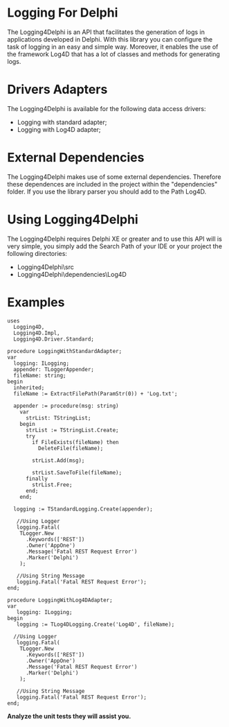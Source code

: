 Logging For Delphi
==============

The Logging4Delphi is an API that facilitates the generation of logs in applications developed in Delphi. With this library you can configure the task of logging in an easy and simple way. Moreover, it enables the use of the framework Log4D that has a lot of classes and methods for generating logs.

Drivers Adapters
=================

The Logging4Delphi is available for the following data access drivers:

- Logging with standard adapter;
- Logging with Log4D adapter;

External Dependencies
=====================

The Logging4Delphi makes use of some external dependencies. Therefore these dependences are included in the project within the "dependencies" folder. If you use the library parser you should add to the Path Log4D.

Using Logging4Delphi
====================

The Logging4Delphi requires Delphi XE or greater and to use this API will is very simple, you simply add the Search Path of your IDE or your project the following directories:

- Logging4Delphi\src
- Logging4Delphi\dependencies\Log4D

Examples
===========
	uses
	  Logging4D,
	  Logging4D.Impl,
	  Logging4D.Driver.Standard;

    procedure LoggingWithStandardAdapter;
    var
      logging: ILogging;
      appender: TLoggerAppender;
      fileName: string;
	begin
	  inherited;
	  fileName := ExtractFilePath(ParamStr(0)) + 'Log.txt';
	
	  appender := procedure(msg: string)
	    var
	      strList: TStringList;
	    begin
	      strList := TStringList.Create;
	      try
	        if FileExists(fileName) then
	          DeleteFile(fileName);
	
	        strList.Add(msg);
	
	        strList.SaveToFile(fileName);
	      finally
	        strList.Free;
	      end;
	    end;
	
	  logging := TStandardLogging.Create(appender);

       //Using Logger
       logging.Fatal(
      	TLogger.New
      	  .Keywords(['REST'])
      	  .Owner('AppOne')
          .Message('Fatal REST Request Error')
          .Marker('Delphi')
        );

       //Using String Message
       logging.Fatal('Fatal REST Request Error');
	end;

    procedure LoggingWithLog4DAdapter;
    var
       logging: ILogging;
    begin
       logging := TLog4DLogging.Create('Log4D', fileName);
       
      //Using Logger
       logging.Fatal(
      	TLogger.New
      	  .Keywords(['REST'])
      	  .Owner('AppOne')
          .Message('Fatal REST Request Error')
          .Marker('Delphi')
        );

       //Using String Message
       logging.Fatal('Fatal REST Request Error');
    end;
    
**Analyze the unit tests they will assist you.**